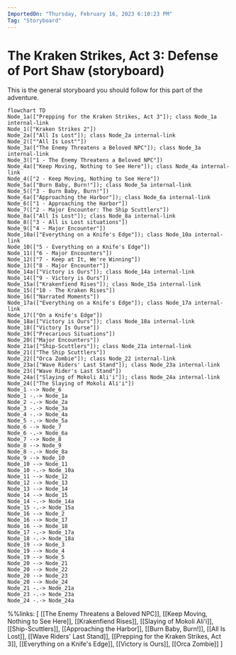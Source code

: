 ```yaml
---
ImportedOn: "Thursday, February 16, 2023 6:10:23 PM"
Tag: "Storyboard"
---
```

# The Kraken Strikes, Act 3: Defense of Port Shaw (storyboard)
This is the general storyboard you should follow for this part of the adventure.
```mermaid
flowchart TD
Node_1a(["Prepping for the Kraken Strikes, Act 3"]); class Node_1a internal-link
Node_1(["Kraken Strikes 2"])
Node_2a(["All Is Lost"]); class Node_2a internal-link
Node_2([""All Is Lost""])
Node_3a(["The Enemy Threatens a Beloved NPC"]); class Node_3a internal-link
Node_3(["1 - The Enemy Threatens a Beloved NPC"])
Node_4a(["Keep Moving, Nothing to See Here"]); class Node_4a internal-link
Node_4(["2 - Keep Moving, Nothing to See Here"])
Node_5a(["Burn Baby, Burn!"]); class Node_5a internal-link
Node_5(["3 - Burn Baby, Burn!"])
Node_6a(["Approaching the Harbor"]); class Node_6a internal-link
Node_6(["1 - Approaching the Harbor"])
Node_7(["2 - Major Encounter: The Ship Scuttlers"])
Node_8a(["All Is Lost"]); class Node_8a internal-link
Node_8(["3 - All is Lost situations"])
Node_9(["4 - Major Encounter"])
Node_10a(["Everything on a Knife's Edge"]); class Node_10a internal-link
Node_10(["5 - Everything on a Knife's Edge"])
Node_11(["6 - Major Encounters"])
Node_12(["7 - Keep at It, We're Winning"])
Node_13(["8 - Major Encounter"])
Node_14a(["Victory is Ours"]); class Node_14a internal-link
Node_14(["9 - Victory is Ours"])
Node_15a(["Krakenfiend Rises"]); class Node_15a internal-link
Node_15(["10 - The Kraken Rises"])
Node_16(["Narrated Moments"])
Node_17a(["Everything on a Knife's Edge"]); class Node_17a internal-link
Node_17(["On a Knife's Edge"])
Node_18a(["Victory is Ours"]); class Node_18a internal-link
Node_18(["Victory Is Ourse"])
Node_19(["Precarious Situations"])
Node_20(["Major Encounters"])
Node_21a(["Ship-Scuttlers"]); class Node_21a internal-link
Node_21(["The Ship Scuttlers"])
Node_22(["Orca Zombie"]); class Node_22 internal-link
Node_23a(["Wave Riders' Last Stand"]); class Node_23a internal-link
Node_23(["Wave Rider's Last Stand"])
Node_24a(["Slaying of Mokoli Ali'i"]); class Node_24a internal-link
Node_24(["The Slaying of Mokoli Ali'i"])
Node_1 --> Node_6
Node_1 -.-> Node_1a
Node_2 -.-> Node_2a
Node_3 -.-> Node_3a
Node_4 -.-> Node_4a
Node_5 -.-> Node_5a
Node_6 --> Node_7
Node_6 -.-> Node_6a
Node_7 --> Node_8
Node_8 --> Node_9
Node_8 -.-> Node_8a
Node_9 --> Node_10
Node_10 --> Node_11
Node_10 -.-> Node_10a
Node_11 --> Node_12
Node_12 --> Node_13
Node_13 --> Node_14
Node_14 --> Node_15
Node_14 -.-> Node_14a
Node_15 -.-> Node_15a
Node_16 --> Node_2
Node_16 --> Node_17
Node_16 --> Node_18
Node_17 -.-> Node_17a
Node_18 -.-> Node_18a
Node_19 --> Node_3
Node_19 --> Node_4
Node_19 --> Node_5
Node_20 --> Node_21
Node_20 --> Node_22
Node_20 --> Node_23
Node_20 --> Node_24
Node_21 -.-> Node_21a
Node_23 -.-> Node_23a
Node_24 -.-> Node_24a
```
%%links: [ [[The Enemy Threatens a Beloved NPC]], [[Keep Moving, Nothing to See Here]], [[Krakenfiend Rises]], [[Slaying of Mokoli Ali'i]], [[Ship-Scuttlers]], [[Approaching the Harbor]], [[Burn Baby, Burn!]], [[All Is Lost]], [[Wave Riders' Last Stand]], [[Prepping for the Kraken Strikes, Act 3]], [[Everything on a Knife's Edge]], [[Victory is Ours]], [[Orca Zombie]] ]
